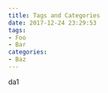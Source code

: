 ```yaml
---
title: Tags and Categories
date: 2017-12-24 23:29:53
tags:
- Foo
- Bar
categories: 
- Baz
---
```


da1

